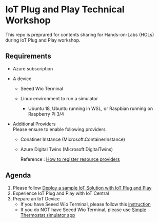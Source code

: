 # IoT Plug and Play Technical Workshop

This repo is preprared for contents sharing for Hands-on-Labs (HOLs) during IoT Plug and Play workshop.

## Requirements

- Azure subscription
- A device  
  - Seeed Wio Terminal

  - Linux environment to run a simulator  
    - Ubuntu 18, Ubuntu running in WSL, or Raspbian running on Raspberry Pi 3/4

- Additional Providers  
  Please ensure to enable following providers  
  - Conatiner Instance (Microsoft.ContainerInstance)  
  - Azure Digital Twins  (Microsoft.DigitalTwins)

    Reference : [How to register resource providers](docs/RegisterProviders.md)

## Agenda

1. Please follow [Deploy a sample IoT Solution with IoT Plug and Play  ](docs/Deployment.md)
1. Experience IoT Plug and Play with IoT Central
1. Prepare an IoT Device  
    - If you have Seeed Wio Terminal, please follow this [instruction](demo/Seeed_Wio_Terminal/docs/README.md)
    - If you do NOT have Seeed Wio Terminal, please use [Simple Thermostat simulator app](demo/SimpleThermostat/docs/README.md)
